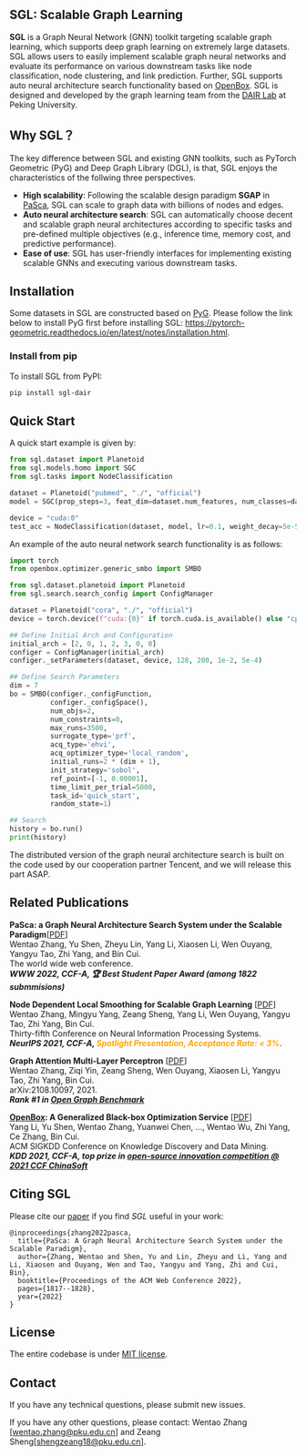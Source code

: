 ## SGL: Scalable Graph Learning

**SGL** is a Graph Neural Network (GNN) toolkit targeting scalable graph learning, which supports deep graph learning on
extremely large datasets. SGL allows users to easily implement scalable graph neural networks and evaluate its
performance on various downstream tasks like node classification, node clustering, and link prediction. Further, SGL
supports auto neural architecture search functionality based
on <a href="https://github.com/PKU-DAIR/open-box" target="_blank" rel="nofollow">OpenBox</a>. SGL is designed and
developed by the graph learning team from
the <a href="https://cuibinpku.github.io/index.html" target="_blank" rel="nofollow">DAIR Lab</a> at Peking University.

## Why SGL？
The key difference between SGL and existing GNN toolkits, such as PyTorch Geometric (PyG) and Deep Graph Library (DGL), is that, SGL enjoys the characteristics of the follwing three perspectives.

+ **High scalability**: Following the scalable design paradigm **SGAP**
  in <a href="https://arxiv.org/abs/2203.00638" target="_blank" rel="nofollow">PaSca</a>, SGL can scale to graph data with
  billions of nodes and edges. 
+ **Auto neural architecture search**: SGL can automatically choose decent and scalable graph neural architectures according to specific tasks and
  pre-defined multiple objectives (e.g., inference time, memory cost, and predictive performance).
+ **Ease of use**: SGL has user-friendly interfaces for implementing existing scalable GNNs and executing various downstream tasks.

## Installation

Some datasets in SGL are constructed based
on <a href="https://github.com/pyg-team/pytorch_geometric" target="_blank" rel="nofollow">PyG</a>. Please follow the
link below to install PyG first before installing
SGL: https://pytorch-geometric.readthedocs.io/en/latest/notes/installation.html.

### Install from pip

To install SGL from PyPI:

```bash
pip install sgl-dair
```

## Quick Start

A quick start example is given by:

```python
from sgl.dataset import Planetoid
from sgl.models.homo import SGC
from sgl.tasks import NodeClassification

dataset = Planetoid("pubmed", "./", "official")
model = SGC(prop_steps=3, feat_dim=dataset.num_features, num_classes=dataset.num_classes)

device = "cuda:0"
test_acc = NodeClassification(dataset, model, lr=0.1, weight_decay=5e-5, epochs=200, device=device).test_acc
```

An example of the auto neural network search functionality is as follows:

```python
import torch
from openbox.optimizer.generic_smbo import SMBO

from sgl.dataset.planetoid import Planetoid
from sgl.search.search_config import ConfigManager

dataset = Planetoid("cora", "./", "official")
device = torch.device(f"cuda:{0}" if torch.cuda.is_available() else "cpu")

## Define Initial Arch and Configuration
initial_arch = [2, 0, 1, 2, 3, 0, 0]
configer = ConfigManager(initial_arch)
configer._setParameters(dataset, device, 128, 200, 1e-2, 5e-4)

## Define Search Parameters
dim = 7
bo = SMBO(configer._configFunction,
          configer._configSpace(),
          num_objs=2,
          num_constraints=0,
          max_runs=3500,
          surrogate_type='prf',
          acq_type='ehvi',
          acq_optimizer_type='local_random',
          initial_runs=2 * (dim + 1),
          init_strategy='sobol',
          ref_point=[-1, 0.00001],
          time_limit_per_trial=5000,
          task_id='quick_start',
          random_state=1)

## Search
history = bo.run()
print(history)
```
The distributed version of the graph neural architecture search is built on the code used by our cooperation partner Tencent, and we will release this part ASAP.

## Related Publications

**PaSca: a Graph Neural Architecture Search System under the Scalable Paradigm**[[PDF](https://dl.acm.org/doi/pdf/10.1145/3485447.3511986)]<br>
Wentao Zhang, Yu Shen, Zheyu Lin, Yang Li, Xiaosen Li, Wen Ouyang, Yangyu Tao, Zhi Yang, and Bin Cui.<br>
The world wide web conference.<br>
***WWW 2022, CCF-A, 🏆 Best Student Paper Award (among 1822 submmisions)</font></b>***


**Node Dependent Local Smoothing for Scalable Graph Learning** [[PDF](https://arxiv.org/pdf/2110.14377)]<br>
Wentao Zhang, Mingyu Yang, Zeang Sheng, Yang Li, Wen Ouyang, Yangyu Tao, Zhi Yang, Bin Cui.<br>
Thirty-fifth Conference on Neural Information Processing Systems.<br>
***NeurIPS 2021, CCF-A, <font color=orange>Spotlight Presentation, Acceptance Rate: < 3%</font>***. 

**Graph Attention Multi-Layer Perceptron** [[PDF](https://arxiv.org/pdf/2108.10097)]<br>
Wentao Zhang, Ziqi Yin, Zeang Sheng, Wen Ouyang, Xiaosen Li, Yangyu Tao, Zhi Yang, Bin Cui.<br>
arXiv:2108.10097, 2021. <br>
***Rank \#1 in [Open Graph Benchmark](https://ogb.stanford.edu/docs/leader_nodeprop/\#ogbn-mag)*** 
  
**[OpenBox](https://github.com/PKU-DAIR/open-box): A Generalized Black-box Optimization Service** [[PDF](https://arxiv.org/abs/2106.00421)]<br>
Yang Li, Yu Shen, Wentao Zhang, Yuanwei Chen, ..., Wentao Wu, Zhi Yang, Ce Zhang, Bin Cui.<br>
ACM SIGKDD Conference on Knowledge Discovery and Data Mining.<br> 
***KDD 2021, CCF-A, top prize in [open-source innovation competition @ 2021 CCF ChinaSoft](https://mp.weixin.qq.com/s/8JX5ymkUt5MvDcHLOjB3Xw)***



## Citing SGL

Please cite our [paper](https://dl.acm.org/doi/pdf/10.1145/3485447.3511986) if you find *SGL* useful in your work:
```
@inproceedings{zhang2022pasca,
  title={PaSca: A Graph Neural Architecture Search System under the Scalable Paradigm},
  author={Zhang, Wentao and Shen, Yu and Lin, Zheyu and Li, Yang and Li, Xiaosen and Ouyang, Wen and Tao, Yangyu and Yang, Zhi and Cui, Bin},
  booktitle={Proceedings of the ACM Web Conference 2022},
  pages={1817--1828},
  year={2022}
}
```

## License

The entire codebase is under [MIT license](LICENSE).

## Contact

If you have any technical questions, please submit new issues.

If you have any other questions, please contact: Wentao Zhang [wentao.zhang@pku.edu.cn] and Zeang Sheng[shengzeang18@pku.edu.cn].
